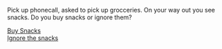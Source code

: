 Pick up phonecall, asked to pick up grocceries. On your way out you see snacks. Do you buy snacks or ignore them?

[Buy Snacks](snacks.md)
<br>
[Ignore the snacks](nosnacks.md)